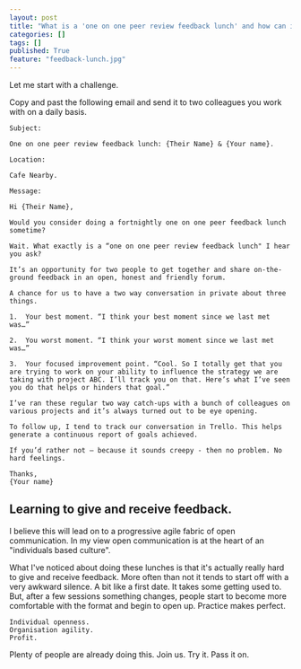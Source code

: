```yaml
---
layout: post
title: "What is a 'one on one peer review feedback lunch' and how can it help you build a scalable progressive fabric in any business?"
categories: []
tags: []
published: True
feature: "feedback-lunch.jpg"
---
```


Let me start with a challenge.

Copy and past the following email and send it to two colleagues you work with on a daily basis.

	Subject: 

	One on one peer review feedback lunch: {Their Name} & {Your name}.

	Location: 

	Cafe Nearby.

	Message:

	Hi {Their Name},

	Would you consider doing a fortnightly one on one peer feedback lunch sometime?

	Wait. What exactly is a “one on one peer review feedback lunch" I hear you ask?

	It’s an opportunity for two people to get together and share on-the-ground feedback in an open, honest and friendly forum.

	A chance for us to have a two way conversation in private about three things.

	1.	Your best moment. “I think your best moment since we last met was…”

	2.	You worst moment. “I think your worst moment since we last met was…”

	3.	Your focused improvement point. “Cool. So I totally get that you are trying to work on your ability to influence the strategy we are taking with project ABC. I’ll track you on that. Here’s what I’ve seen you do that helps or hinders that goal.”

	I’ve ran these regular two way catch-ups with a bunch of colleagues on various projects and it’s always turned out to be eye opening. 

	To follow up, I tend to track our conversation in Trello. This helps generate a continuous report of goals achieved.

	If you’d rather not – because it sounds creepy - then no problem. No hard feelings.

	Thanks,
	{Your name}


## Learning to give and receive feedback.

I believe this will lead on to a progressive agile fabric of open communication. In my view open communication is at the heart of an "individuals based culture".

What I've noticed about doing these lunches is that it's actually really hard to give and receive feedback. More often than not it tends to start off with a very awkward silence. A bit like a first date. It takes some getting used to. But, after a few sessions something changes, people start to become more comfortable with the format and begin to open up. Practice makes perfect.

	Individual openness.
	Organisation agility.
	Profit.

Plenty of people are already doing this. Join us. Try it. Pass it on.
